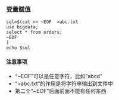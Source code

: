 ### 变量赋值
```shell
sql=$(cat << ~EOF  >abc.txt
use bigdata;
select * from orders;
~EOF
)
echo $sql
```
#### 注意事项
- “~EOF”可以是任意字符，比如“abcd”
- “>abc.txt”的作用是将字符串输出到文件中
- 第二个“~EOF”后面前面不能有任何东西
